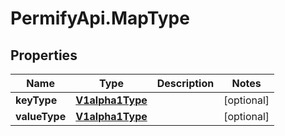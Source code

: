 # PermifyApi.MapType

## Properties

Name | Type | Description | Notes
------------ | ------------- | ------------- | -------------
**keyType** | [**V1alpha1Type**](V1alpha1Type.md) |  | [optional] 
**valueType** | [**V1alpha1Type**](V1alpha1Type.md) |  | [optional] 


